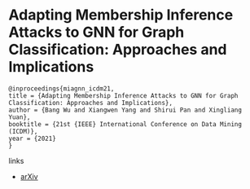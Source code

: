 # Adapting Membership Inference Attacks to GNN for Graph Classification: Approaches and Implications

```
@inproceedings{miagnn_icdm21,
title = {Adapting Membership Inference Attacks to GNN for Graph Classification: Approaches and Implications},
author = {Bang Wu and Xiangwen Yang and Shirui Pan and Xingliang Yuan},
booktitle = {21st {IEEE} International Conference on Data Mining (ICDM)},
year = {2021}
}
```

links
- [arXiv](https://arxiv.org/abs/2110.08760)
